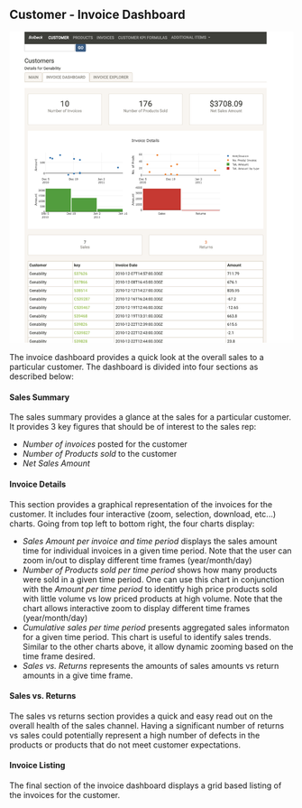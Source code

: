 ## Customer - Invoice Dashboard

![Invoice Dashboard](Documentation/images/InvoiceDashboard.png)

The invoice dashboard provides a quick look at the overall sales to a particular customer.  The dashboard is divided into four sections as described below:

#### Sales Summary

The sales summary provides a glance at the sales for a particular customer. It provides 3 key figures that should be of interest to the sales rep:

- _Number of invoices_ posted for the customer
- _Number of Products sold_ to the customer
- _Net Sales Amount_

#### Invoice Details

This section provides a graphical representation of the invoices for the customer. It includes four interactive  (zoom, selection, download, etc...) charts. Going from top left to bottom right, the four charts display:

- _Sales Amount per invoice and time period_ displays the sales amount time for individual invoices in a given time period. Note that the user can zoom in/out to display different time frames (year/month/day)
- _Number of Products sold per time period_ shows how many products were sold in a given time period. One can use this chart in conjunction with the _Amount per time period_ to identitfy high price products sold with little volume vs low priced products at high volume. Note that the chart allows interactive zoom to display different time frames (year/month/day)
- _Cumulative sales per time period_ presents aggregated sales informaton for a given time period. This chart is useful to identify sales trends. Similar to the other charts above, it allow dynamic zooming based on the time frame desired.
- _Sales vs. Returns_ represents the amounts of sales amounts vs return amounts in a give time frame.

#### Sales vs. Returns

The sales vs returns section provides a quick and easy read out on the overall health of the sales channel. Having a significant number of returns vs sales could potentially represent a high number of defects in the products or products that do not meet customer expectations.

#### Invoice Listing

The final section of the invoice dashboard displays a grid based listing of the invoices for the customer.

